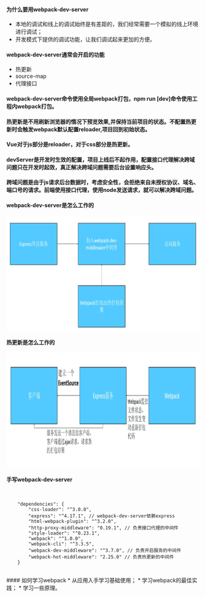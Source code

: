 #### 为什么要用webpack-dev-server
* 本地的调试和线上的调试始终是有差距的，我们经常需要一个模拟的线上环境进行调试；
* 开发模式下提供的调试功能，让我们调试起来更加的方便。
#### webpack-dev-server通常会开启的功能
* 热更新
* source-map
* 代理接口
#### webpack-dev-server命令使用全局webpack打包，npm run [dev]命令使用工程内webpack打包。
#### 热更新是不用刷新浏览器的情况下预览效果,并保持当前项目的状态。不配置热更新时会触发webpack默认配置reloader,项目回到初始状态。
#### Vue对于js部分是reloader，对于css部分是热更新。
#### devServer是开发时生效的配置，项目上线后不起作用，配置接口代理解决跨域问题只在开发时起效，真正解决跨域问题需要后台设置响应头。
#### 跨域问题是由于js请求后台数据时，考虑安全性，会拒绝来自未授权协议、域名、端口号的请求。前端使用接口代理，使用node发送请求，就可以解决跨域问题。
#### webpack-dev-server是怎么工作的
<img style="vertical-align: top;height: 300px" src="./code/assets/img/webpack-dev-server.png">

#### 热更新是怎么工作的
<img style="vertical-align: top;height: 300px" src="./code/assets/img/hot-update.png">

#### 手写webpack-dev-server
<code>
<pre>
    "dependencies": {
        "css-loader": "^3.0.0",
        "express": "^4.17.1", // webpack-dev-server依赖express
        "html-webpack-plugin": "^3.2.0",
        "http-proxy-middleware": "0.19.1", // 负责接口代理的中间件
        "style-loader": "^0.23.1",
        "webpack": "^1.0.0",
        "webpack-cli": "^3.3.5",
        "webpack-dev-middleware": "^3.7.0", // 负责开启服务的中间件
        "webpack-hot-middleware": "2.25.0" // 负责热更新的中间件
    }
</pre>
</code>
#### 如何学习webpack
* 从应用入手学习基础使用；
* 学习webpack的最佳实践；
* 学习一些原理。
